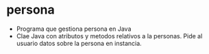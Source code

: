 # persona
- Programa que gestiona persona en Java
- Clae Java con atributos y metodos relativos a la personas. Pide al usuario datos sobre la persona en instancia.
